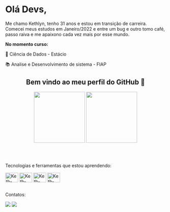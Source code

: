 <div display="inline-block">
  <h1 align="left">Olá Devs,</h1>
  <p>Me chamo Kethlyn, tenho 31 anos e estou em transição de carreira. Comecei meus estudos em Janeiro/2022 e entre um bug e outro tomo café, passo raiva e me apaixono cada vez mais por esse mundo.
</div>

<div>
    <p><b>No momento curso:</b></p>
      
  <p>💽 Ciência de Dados - Estácio</p>    
  <p>📚 Analise e Desenvolvimento de sistema - FIAP </p>
</div>
  
  ##



<div align="center">
  <h2>Bem vindo ao meu perfil do GitHub 🥰</h2>
  <img height="160em" src="https://github-readme-stats.vercel.app/api?username=kethlyndiniz&show_icons=true&theme=radical&include_all_commits=true&count_private=true"/>
  <img height="160em" src="https://github-readme-stats.vercel.app/api/top-langs/?username=kethlyndiniz&layout=compact&langs_count=7&theme=radical"/>
</div>

 ##
 
 
<div style="display: inline_block"><br>
  <p>Tecnologias e ferramentas que estou aprendendo:</p>
  <img align="center" alt="Keth-java" height="30" width="40" src="https://cdn.jsdelivr.net/gh/devicons/devicon/icons/java/java-original.svg" />
  <img align="center" alt="Keth-python" height="30" width="40" src="https://cdn.jsdelivr.net/gh/devicons/devicon/icons/python/python-original.svg" />
  <img align="center" alt="Keth-html" height="30" width="40" src="https://cdn.jsdelivr.net/gh/devicons/devicon/icons/html5/html5-original.svg" />
  <img align="center" alt="Keth-css" height="30" width="40" src="https://cdn.jsdelivr.net/gh/devicons/devicon/icons/css3/css3-original.svg" />
</div>

 ##

<div>
  <p>Contatos:</p>
  <a href = "mailto:kethdiniz06@gmail.com"><img src="https://img.shields.io/badge/Gmail-D14836?style=for-the-badge&logo=gmail&logoColor=white" target="_blank"></a>
  <a href="https://www.linkedin.com/in/kethlynjusto/" target="_blank"><img src="https://img.shields.io/badge/-LinkedIn-%230077B5?style=for-the-badge&logo=linkedin&logoColor=white" target="_blank"></a>  
</div>
